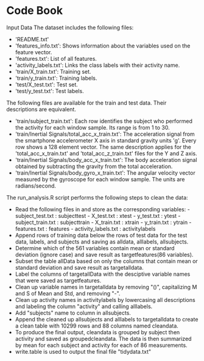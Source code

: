 # Code Book

Input Data
The dataset includes the following files:
  - 'README.txt'
  - 'features_info.txt': Shows information about the variables used on the feature vector.
  - 'features.txt': List of all features.
  - 'activity_labels.txt': Links the class labels with their activity name.
  - 'train/X_train.txt': Training set.
  - 'train/y_train.txt': Training labels.
  - 'test/X_test.txt': Test set.
  - 'test/y_test.txt': Test labels.

The following files are available for the train and test data. Their descriptions are equivalent. 
  - 'train/subject_train.txt': Each row identifies the subject who performed the activity for each window sample. Its range is from 1 to     30. 
  - 'train/Inertial Signals/total_acc_x_train.txt': The acceleration signal from the smartphone accelerometer X axis in standard gravity     units 'g'. Every row shows a 128 element vector. The same description applies for the 'total_acc_x_train.txt' and                        'total_acc_z_train.txt' files for the Y and Z axis. 
  - 'train/Inertial Signals/body_acc_x_train.txt': The body acceleration signal obtained by subtracting the gravity from the total           acceleration. 
  - 'train/Inertial Signals/body_gyro_x_train.txt': The angular velocity vector measured by the gyroscope for each window sample. The        units are radians/second. 

The run_analysis.R script performs the following steps to clean the data:
  - Read the following files in and store as the corresponding variables:
        - subject_test.txt : subjecttest
        - X_test.txt : xtest
        - y_test.txt : ytest
        - subject_train.txt : subjecttrain
        - X_train.txt : xtrain
        - y_train.txt : ytrain
        - features.txt : features
        - activity_labels.txt : activitylabels
  - Append rows of training data below the rows of test data for the test data, labels, and subjects and saving as alldata, alllabels,     allsubjects.
  - Determine which of the 561 variables contain mean or standard deviation (ignore case) and save result as targetfeatures(86            variables).
  - Subset the table allData based on only the columns that contain mean or standard deviation and save result as targetalldata.
  - Label the columns of targetallData with the desciptive variable names that were saved as targetfeatures.
  - Clean up variable names in targetalldata by removing "()", capitalizing M and S of Mean and Std, and removing "-".
  - Clean up activity names in activitylabels by lowercasing all descriptions and labeling the column "activity" and calling              alllabels.
  - Add "subjects" name to column in allsubjects.
  - Append the cleaned up allsubjects and alllabels to targetalldata to create a clean table with 10299 rows and 88 columns named         cleandata.
  - To produce the final output, cleandata is grouped by subject then activity and saved as groupedcleandata.  The data is then           summarized by mean for each subject and activity for each of 86 measurements.
  - write.table is used to output the final file "tidydata.txt"


